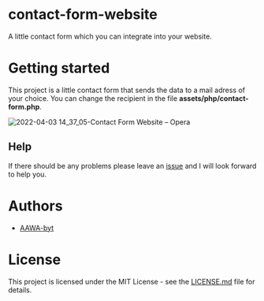 # contact-form-website
A little contact form which you can integrate into your website.
 
# Getting started
This project is a little contact form that sends the data to a mail adress of your choice. You can change the recipient in the file **assets/php/contact-form.php**. 

![2022-04-03 14_37_05-Contact Form Website – Opera](https://user-images.githubusercontent.com/76434239/161428405-c24c3669-6593-4e2c-91aa-24f268be74bc.png)

## Help
If there should be any problems please leave an [issue](https://github.com/AAWA-byt/contact-form-website/issues) and I will look forward to help you.

# Authors
- [AAWA-byt](https://www.github.com/AAWA-byt)


# License 
This project is licensed under the MIT License - see the [LICENSE.md](https://github.com/AAWA-byt/contact-form-website/blob/main/LICENSE) file for details.
